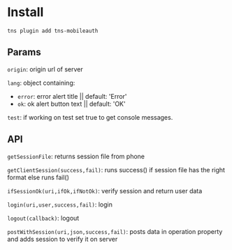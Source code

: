 # Install
```
tns plugin add tns-mobileauth
```

## Params
`origin`: origin url of server

`lang`: object containing:
- `error`: error alert title || default: 'Error'
- `ok`: ok alert button text || default: 'OK'

`test`: if working on test set true to get console messages.

## API

`getSessionFile`: returns session file from phone

`getClientSession(success,fail)`: runs success() if session file has the right format else runs fail()

`ifSessionOk(uri,ifOk,ifNotOk)`: verify session and return user data

`login(uri,user,success,fail)`: login

`logout(callback)`: logout

`postWithSession(uri,json,success,fail)`: posts data in operation property and adds session to verify it on server
